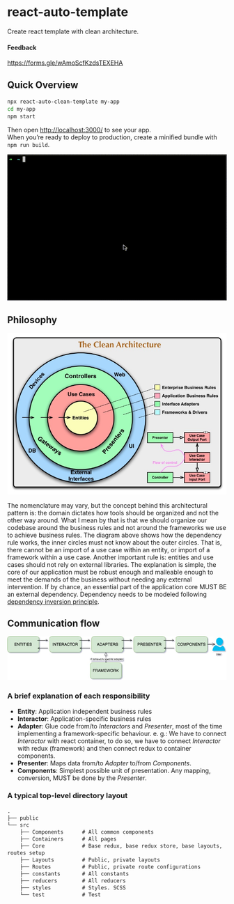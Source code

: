 # react-auto-template

Create react template with clean architecture.

#### Feedback

https://forms.gle/wAmoScfKzdsTEXEHA

## Quick Overview

```sh
npx react-auto-clean-template my-app
cd my-app
npm start
```

Then open [http://localhost:3000/](http://localhost:3000/) to see your app.<br>
When you’re ready to deploy to production, create a minified bundle with `npm run build`.

<p align='center'>
<img src='https://github.com/monzoor/react-auto-clean-template/blob/87b29f73744c88baf65fb03f85812ba15624285b/assets/out.gif' width='600' alt='npm start'>
</p>

## Philosophy

![high-level-diagram](https://github.com/monzoor/react-auto-clean-template/blob/670fd433dddb21b53f9636dc9e4225bf618d59f5/assets/high-level-diagram.jpeg)

The nomenclature may vary, but the concept behind this architectural pattern is: the domain dictates how tools should be organized and not the other way around.
What I mean by that is that we should organize our codebase around the business rules and not around the frameworks we use to achieve business rules.
The diagram above shows how the dependency rule works, the inner circles must not know about the outer circles. That is, there cannot be an import of a use case within an entity, or import of a framework within a use case.
Another important rule is: entities and use cases should not rely on external libraries. The explanation is simple, the core of our application must be robust enough and malleable enough to meet the demands of the business without needing any external intervention.
If by chance, an essential part of the application core MUST BE an external dependency. Dependency needs to be modeled following [dependency inversion principle](https://en.wikipedia.org/wiki/Dependency_inversion_principle).

## Communication flow

![communication-flow-diagram](https://github.com/monzoor/react-auto-clean-template/blob/670fd433dddb21b53f9636dc9e4225bf618d59f5/assets/communication-flow.jpeg)

### A brief explanation of each responsibility

- **Entity**: Application independent business rules
- **Interactor**: Application-specific business rules
- **Adapter**: Glue code from/to _Interactors_ and _Presenter_, most of the time implementing a framework-specific behaviour.
  e. g.: We have to connect _Interactor_ with react container, to do so, we have to connect _Interactor_ with redux (framework) and then connect redux to container components.
- **Presenter**: Maps data from/to _Adapter_ to/from _Components_.
- **Components**: Simplest possible unit of presentation. Any mapping, conversion, MUST be done by the _Presenter_.

### A typical top-level directory layout

    .
    ├── public
    └── src
    	├── Components      # All common components
    	├── Containers      # All pages
    	├── Core            # Base redux, base redux store, base layouts, routes setup
    	├── Layouts         # Public, private layouts
    	├── Routes          # Public, private route configurations
    	├── constants       # All constants
    	├── reducers        # All reducers
    	├── styles          # Styles. SCSS
    	└── test            # Test
